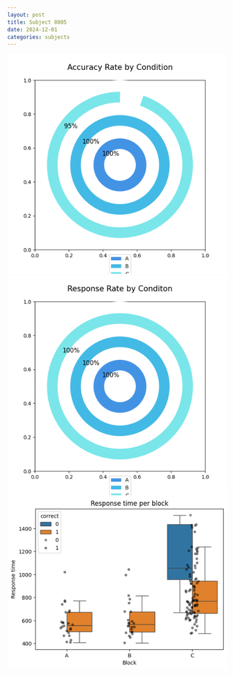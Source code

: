 ```yaml
---
layout: post
title: Subject 8005
date: 2024-12-01
categories: subjects
---
```


![](data/8005/run-16/8005_accuracy_rate.png)
![](data/8005/run-16/8005_response_rate.png)
![](data/8005/run-16/8005_rt.png)
